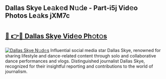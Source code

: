 ## Dallas Skye Le𝚊k𝚎d N𝚞𝚍e - Part-i5j Vid𝚎o Photos Le𝚊ks jXM7c

# <h2><a href="http://fbcry4.evod.top/?m=Dallas+Skye">🔗 👉🔴 Dallas Skye Vid𝚎o Ph𝚘t𝚘s</a></h2>

[![Dallas Skye N𝚞d𝚎s](https://i.imgur.com/8V9OHl7.gif)](http://fbcry4.evod.top/?m=Dallas+Skye)
Influential social media star Dallas Skye, renowned for sharing lifestyle and dance-related content through solo and collaborative dance performances and vlogs. Distinguished journalist Dallas Skye, recognized for their insightful reporting and contributions to the world of journalism. 

